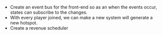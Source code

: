 - Create an event bus for the front-end so as an when the events occur, states can subscribe to the changes.
- With every player joined, we can make a new system will generate a new hotspot.
- Create a revenue scheduler